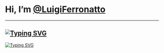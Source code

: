 #  Hi, I’m [@LuigiFerronatto](https://www.instagram.com/)
--- 
[![Typing SVG](https://readme-typing-svg.demolab.com?font=Montserrat&weight=500&duration=500&pause=500&color=7242F7&vCenter=true&multiline=true&repeat=true&random=true&width=500&height=250&lines=ChatBot+Developer;UX%2FUI+Studant;JavaScript+Full-Stack;Front-end+Developer;Back-end+Developer;Mid-Level+System+Analyst)](https://git.io/typing-svg)
---
[![Typing SVG](https://readme-typing-svg.demolab.com?font=Montserrat&duration=500&pause=500&color=47007D&vCenter=true&multiline=true&random=false&width=1000&height=250&lines=HTML+%7C+CSS+%7C+JavaScript;React.js+%7C+Vue.js+%7C+Next.js;Node.js+%7C+Express.js+%7C+Django;SQL+%26+NoSQL+%7C+MongoDB+%7C+MySQL+%7C+SQLite;Restful+APIs+%7C+Postman+%7C+Insomnia;Sass+%7C+Bootstrap+%7C+Tailwind+CSS;Vercel+%7C+Netlify+%7C+Heroku)](https://git.io/typing-svg)
